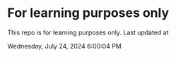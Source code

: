 # For learning purposes only
This repo is for learning purposes only.
Last updated at

Wednesday, July 24, 2024 6:00:04 PM

